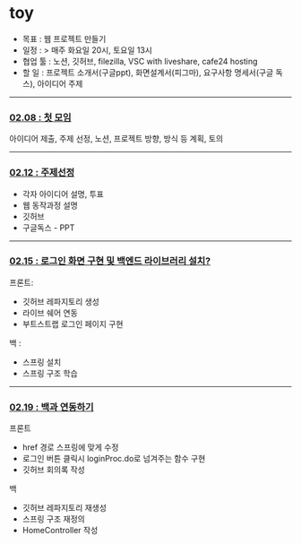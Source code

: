 # toy
- 목표 : 웹 프로젝트 만들기
- 일정 : > 매주 화요일 20시, 토요일 13시
- 협업 툴 : 노션, 깃허브, filezilla, VSC with liveshare, cafe24 hosting
- 할 일 : 프로젝트 소개서(구글ppt), 화면설계서(피그마), 요구사항 명세서(구글 독스), 아이디어 주제
---
### [02.08 : 첫 모임](MOM/20220208.md)
아이디어 제출, 주제 선정, 노션, 프로젝트 방향, 방식 등 계획, 토의

---
### [02.12 : 주제선정](MOM/20220212.md)

- 각자 아이디어 설명, 투표
- 웹 동작과정 설명
- 깃허브
- 구글독스 - PPT
---
### [02.15 : 로그인 화면 구현 및 백엔드 라이브러리 설치?](MOM/20220215.md)

프론트: 
- 깃허브 레파지토리 생성
- 라이브 쉐어 연동
- 부트스트랩 로그인 페이지 구현

백 : 
- 스프링 설치
- 스프링 구조 학습

---
### [02.19 : 백과 연동하기](MOM/20220219.md)
프론트

- href 경로 스프링에 맞게 수정 
- 로그인 버튼 클릭시 loginProc.do로 넘겨주는 함수 구현
- 깃허브 회의록 작성

백
- 깃허브 레파지토리 재생성
- 스프링 구조 재정의
- HomeController 작성
